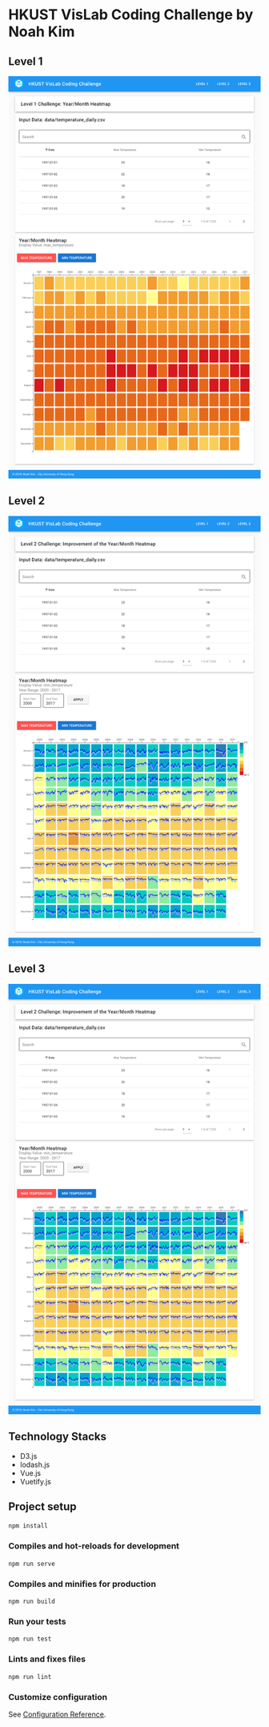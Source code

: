 # HKUST VisLab Coding Challenge by Noah Kim
## Level 1
![image](https://github.com/reval59/HKUST-VisLab-Coding-Challenge/blob/master/screenshots/level1.png)
## Level 2
![image](https://github.com/reval59/HKUST-VisLab-Coding-Challenge/blob/master/screenshots/level2.png)
## Level 3
![image](https://github.com/reval59/HKUST-VisLab-Coding-Challenge/blob/master/screenshots/level2.png)
## Technology Stacks
* D3.js
* lodash.js
* Vue.js
* Vuetify.js

## Project setup
```
npm install
```

### Compiles and hot-reloads for development
```
npm run serve

```

### Compiles and minifies for production
```
npm run build
```

### Run your tests
```
npm run test
```

### Lints and fixes files
```
npm run lint
```

### Customize configuration
See [Configuration Reference](https://cli.vuejs.org/config/).

